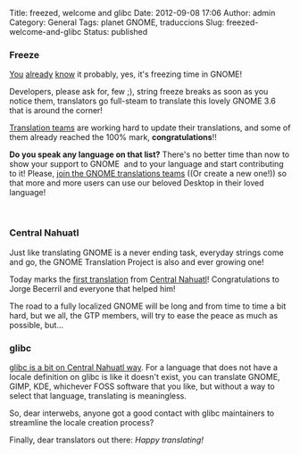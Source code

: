 Title: freezed, welcome and glibc
Date: 2012-09-08 17:06
Author: admin
Category: General
Tags: planet GNOME, traduccions
Slug: freezed-welcome-and-glibc
Status: published

### Freeze

[You](https://live.gnome.org/ThreePointFive "Release schedule for GNOME 3.6") [already](https://mail.gnome.org/archives/desktop-devel-list/2012-September/msg00017.html "d-d-l announcement about the string freeze") [know](https://live.gnome.org/ReleasePlanning/Freezes "GNOME release planning") it probably, yes, it's freezing time in GNOME!

Developers, please ask for, few ;), string freeze breaks as soon as you notice them, translators go full-steam to translate this lovely GNOME 3.6 that is around the corner!

[Translation teams](http://l10n.gnome.org/releases/gnome-3-6/ "Translations for GNOME 3.6") are working hard to update their translations, and some of them already reached the 100% mark, **congratulations**!!

**Do you speak any language on that list?** There's no better time than now to show your support to GNOME  and to your language and start contributing to it! Please, [join the GNOME translations teams](http://l10n.gnome.org/teams/ "GNOME translations teams") ((Or create a new one!)) so that more and more users can use our beloved Desktop in their loved language!

 

### Central Nahuatl

Just like translating GNOME is a never ending task, everyday strings come and go, the GNOME Translation Project is also and ever growing one!

Today marks the [first translation](http://git.gnome.org/browse/gnome-icon-theme/commit/?id=fdce338ffdb3eb1087e3157d57008e595feb03c4 "Commit from the first GNOME translation to Central Nahuatl") from [Central Nahuatl](http://en.wikipedia.org/wiki/Central_Nahuatl "Wikipedia entry about Central Nahuatl language")! Congratulations to Jorge Becerril and everyone that helped him!

The road to a fully localized GNOME will be long and from time to time a bit hard, but we all, the GTP members, will try to ease the peace as much as possible, but...

### glibc

[glibc is a bit on Central Nahuatl way](http://sourceware.org/bugzilla/show_bug.cgi?id=14501 "Bug reported on glibc to add Central Nahuatl locale data"). For a language that does not have a locale definition on glibc is like it doesn't exist, you can translate GNOME, GIMP, KDE, whichever FOSS software that you like, but without a way to select that language, translating is meaningless.

So, dear interwebs, anyone got a good contact with glibc maintainers to streamline the locale creation process?

Finally, dear translators out there: *Happy translating!*

 

